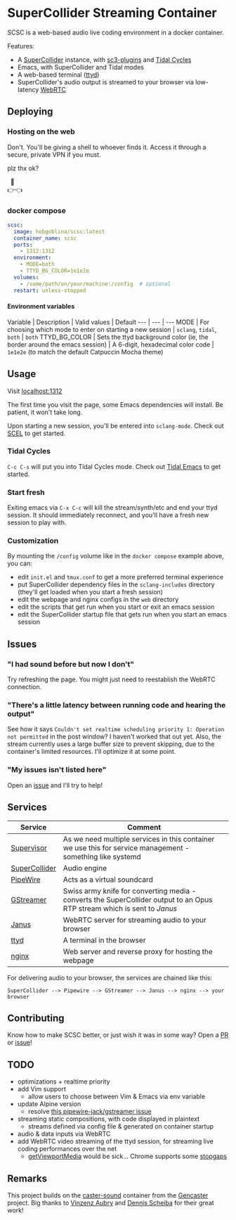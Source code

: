 # SuperCollider Streaming Container

SCSC is a web-based audio live coding environment in a docker container.

Features:
- A [SuperCollider](https://supercollider.github.io) instance, with [sc3-plugins](https://supercollider.github.io/sc3-plugins) and [Tidal Cycles](https://tidalcycles.org)
- Emacs, with SuperCollider and Tidal modes
- A web-based terminal ([ttyd](https://github.com/tsl0922/ttyd))
- SuperCollider's audio output is streamed to your browser via low-latency [WebRTC](https://janus.conf.meetecho.com)

## Deploying

### Hosting on the web

Don't. You'll be giving a shell to whoever finds it. Access it through a secure, private VPN if you must.

plz thx ok?

&ensp;🥺<br>👉👈

### docker compose

```yaml
scsc:
  image: hobgoblina/scsc:latest
  container_name: scsc
  ports:
    - 1312:1312
  environment:
    - MODE=both
    - TTYD_BG_COLOR=1e1e2e
  volumes:
    - /some/path/on/your/machine:/config  # optional
  restart: unless-stopped
```

#### Environment variables

Variable | Description | Valid values | Default
--- | --- | ---
MODE | For choosing which mode to enter on starting a new session | `sclang`, `tidal`, `both` | `both`
TTYD_BG_COLOR | Sets the ttyd background color (ie, the border around the emacs session) | A 6-digit, hexadecimal color code | `1e1e2e` (to match the default Catpuccin Mocha theme)

## Usage

Visit [localhost:1312](http://localhost:1312)

The first time you visit the page, some Emacs dependencies will install. Be patient, it won't take long.

Upon starting a new session, you'll be entered into `sclang-mode`. Check out [SCEL](https://github.com/supercollider/scel) to get started.

### Tidal Cycles

`C-c C-s` will put you into Tidal Cycles mode. Check out [Tidal Emacs](https://tidalcycles.org/docs/getting-started/editor/Emacs#test-tidal-with-emacs) to get started.

### Start fresh

Exiting emacs via `C-x C-c` will kill the stream/synth/etc and end your ttyd session. It should immediately reconnect, and you'll have a fresh new session to play with.

### Customization

By mounting the `/config` volume like in the `docker compose` example above, you can: 
- edit `init.el` and `tmux.conf` to get a more preferred terminal experience
- put SuperCollider dependency files in the `sclang-includes` directory (they'll get loaded when you start a fresh session)
- edit the webpage and nginx configs in the `web` directory
- edit the scripts that get run when you start or exit an emacs session
- edit the SuperCollider startup file that gets run when you start an emacs session

## Issues

### "I had sound before but now I don't"

Try refreshing the page. You might just need to reestablish the WebRTC connection.

### "There's a little latency between running code and hearing the output"

See how it says `Couldn't set realtime scheduling priority 1: Operation not permitted` in the post window? I haven't worked that out yet. Also, the stream currently uses a large buffer size to prevent skipping, due to the container's limited resources. I'll optimize it at some point.

### "My issues isn't listed here"

Open an [issue](https://github.com/spectral-discord/SuperCollider-StreamerContainer/issues) and I'll try to help!

## Services

Service | Comment
--- | ---
[Supervisor](http://supervisord.org/) | As we need multiple services in this container we use this for service management - something like systemd
[SuperCollider](https://supercollider.github.io) | Audio engine
[PipeWire](https://pipewire.org) | Acts as a virtual soundcard
[GStreamer](https://gstreamer.freedesktop.org) | Swiss army knife for converting media - converts the SuperCollider output to an Opus RTP stream which is sent to *Janus*
[Janus](https://janus.conf.meetecho.com) | WebRTC server for streaming audio to your browser
[ttyd](https://github.com/tsl0922/ttyd) | A terminal in the browser
[nginx](https://nginx.org/en) | Web server and reverse proxy for hosting the webpage

For delivering audio to your browser, the services are chained like this:

```text
SuperCollider --> Pipewire --> GStreamer --> Janus --> nginx --> your browser
```

## Contributing

Know how to make SCSC better, or just wish it was in some way? Open a [PR](https://github.com/spectral-discord/SuperCollider-StreamerContainer/pulls) or [issue](https://github.com/spectral-discord/SuperCollider-StreamerContainer/issues)!

## TODO

- optimizations + realtime priority
- add Vim support
  - allow users to choose between Vim & Emacs via env variable
- update Alpine version
  - resolve [this pipewire-jack/gstreamer issue](https://gitlab.freedesktop.org/gstreamer/gstreamer/-/issues/3092)
- streaming static compositions, with code displayed in plaintext
  - streams defined via config file & generated on container startup
- audio & data inputs via WebRTC
- add WebRTC video streaming of the ttyd session, for streaming live coding performances over the net
  - [getViewportMedia](https://w3c.github.io/mediacapture-viewport/) would be sick... Chrome supports some [stopgaps](https://developer.chrome.com/docs/web-platform/screen-sharing-controls/)

## Remarks

This project builds on the [caster-sound](https://github.com/Gencaster/gencaster/tree/main/caster-sound) container from the [Gencaster](https://github.com/Gencaster/gencaster) project. Big thanks to [Vinzenz Aubry](https://github.com/vin-ni) and [Dennis Scheiba](https://github.com/capital-G) for their great work!
